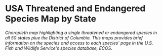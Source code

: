 # USA Threatened and Endangered Species Map by State
###### Choropleth map highlighting a single threatened or endangered species in all 50 states plue the District of Columbia. This maps provides brief information on the species and access to each species' page in the U.S. Fish and Wildlife Service's species database, ECOS.
